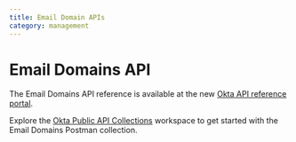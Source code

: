 ```yaml
---
title: Email Domain APIs
category: management
---
```


# Email Domains API

The Email Domains API reference is available at the new [Okta API reference portal](https://developer.okta.com/docs/api/openapi/okta-management/management/tag/EmailDomain/).

Explore the [Okta Public API Collections](https://www.postman.com/okta-eng/workspace/okta-public-api-collections/overview) workspace to get started with the Email Domains Postman collection.
